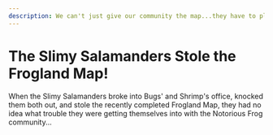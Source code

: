 ```yaml
---
description: We can't just give our community the map...they have to play for it.
---
```


# The Slimy Salamanders Stole the Frogland Map!

When the Slimy Salamanders broke into Bugs' and Shrimp's office, knocked them both out, and stole the recently completed Frogland Map, they had no idea what trouble they were getting themselves into with the Notorious Frog community...
